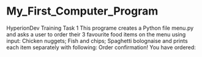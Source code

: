 # My_First_Computer_Program
HyperionDev Training Task 1
This programe creates a Python file menu.py and asks a user to order their 3 favourite food items on
the menu using input: Chicken nuggets; Fish and chips; Spaghetti bolognaise and prints each item separately with following:
Order confirmation! You have ordered:

